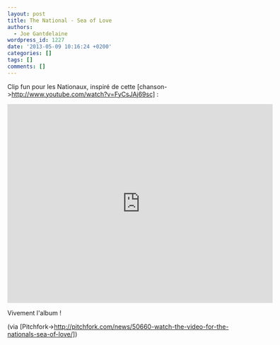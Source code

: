 ```yaml
---
layout: post
title: The National - Sea of Love
authors:
  - Joe Gantdelaine
wordpress_id: 1227
date: '2013-05-09 10:16:24 +0200'
categories: []
tags: []
comments: []
---
```

Clip fun pour les Nationaux, inspiré de cette [chanson->http://www.youtube.com/watch?v=FyCsJAj69sc] :

<iframe width="600" height="450" src="http://www.youtube.com/embed/yIWmRbHDhGw" frameborder="0" allowfullscreen></iframe>

Vivement l'album !

(via [Pitchfork->http://pitchfork.com/news/50660-watch-the-video-for-the-nationals-sea-of-love/])
